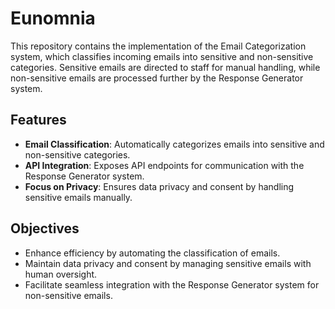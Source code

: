 # Eunomnia

This repository contains the implementation of the Email Categorization system, which classifies incoming emails into sensitive and non-sensitive categories. Sensitive emails are directed to staff for manual handling, while non-sensitive emails are processed further by the Response Generator system.

## Features

- **Email Classification**: Automatically categorizes emails into sensitive and non-sensitive categories.
- **API Integration**: Exposes API endpoints for communication with the Response Generator system.
- **Focus on Privacy**: Ensures data privacy and consent by handling sensitive emails manually.

## Objectives

- Enhance efficiency by automating the classification of emails.
- Maintain data privacy and consent by managing sensitive emails with human oversight.
- Facilitate seamless integration with the Response Generator system for non-sensitive emails.
